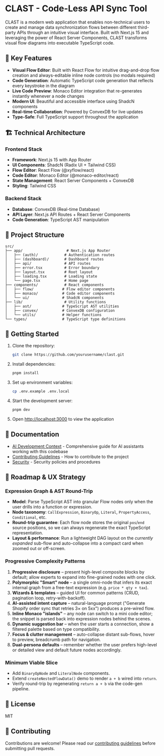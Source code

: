 # CLAST - Code-Less API Sync Tool

CLAST is a modern web application that enables non-technical users to create and manage data synchronization flows between different third-party APIs through an intuitive visual interface. Built with Next.js 15 and leveraging the power of React Server Components, CLAST transforms visual flow diagrams into executable TypeScript code.

## 🌟 Key Features

- **Visual Flow Editor**: Built with React Flow for intuitive drag-and-drop flow creation and always-editable inline node controls (no modals required)
- **Code Generation**: Automatic TypeScript code generation that reflects every keystroke in the diagram
- **Live Code Preview**: Monaco Editor integration that re-generates instantly whenever a node changes
- **Modern UI**: Beautiful and accessible interface using ShadcN components
- **Real-time Collaboration**: Powered by ConvexDB for live updates
- **Type-Safe**: Full TypeScript support throughout the application

## 🏗️ Technical Architecture

### Frontend Stack

- **Framework**: Next.js 15 with App Router
- **UI Components**: ShadcN (Radix UI + Tailwind CSS)
- **Flow Editor**: React Flow (@xyflow/react)
- **Code Editor**: Monaco Editor (@monaco-editor/react)
- **State Management**: React Server Components + ConvexDB
- **Styling**: Tailwind CSS

### Backend Stack

- **Database**: ConvexDB (Real-time Database)
- **API Layer**: Next.js API Routes + React Server Components
- **Code Generation**: TypeScript AST manipulation

## 📁 Project Structure

```
src/
├── app/                    # Next.js App Router
│   ├── (auth)/            # Authentication routes
│   ├── (dashboard)/       # Dashboard routes
│   ├── api/               # API routes
│   ├── error.tsx          # Error boundary
│   ├── layout.tsx         # Root layout
│   ├── loading.tsx        # Loading state
│   └── page.tsx           # Home page
├── components/            # React components
│   ├── flow/             # Flow editor components
│   ├── monaco/           # Code editor components
│   └── ui/               # ShadcN components
├── lib/                   # Utility functions
│   ├── ast/              # TypeScript AST utilities
│   ├── convex/           # ConvexDB configuration
│   └── utils/            # Helper functions
└── types/                # TypeScript type definitions
```

## 🚀 Getting Started

1. Clone the repository:

   ```bash
   git clone https://github.com/yourusername/clast.git
   ```

2. Install dependencies:

   ```bash
   pnpm install
   ```

3. Set up environment variables:

   ```bash
   cp .env.example .env.local
   ```

4. Start the development server:

   ```bash
   pnpm dev
   ```

5. Open [http://localhost:3000](http://localhost:3000) to view the application

## 📖 Documentation

- [AI Development Context](.github/AI_CONTEXT.md) - Comprehensive guide for AI assistants working with this codebase
- [Contributing Guidelines](.github/CONTRIBUTING.md) - How to contribute to the project
- [Security](.github/SECURITY.md) - Security policies and procedures

## 🧭 Roadmap & UX Strategy

### Expression Graph & AST Round-Trip

- **Model**: Parse TypeScript AST into granular Flow nodes only when the user drills into a function or expression.
- **Node taxonomy**: `CallExpression`, `BinaryOp`, `Literal`, `PropertyAccess`, `Conditional`, etc.
- **Round-trip guarantee**: Each flow node stores the original `pos`/`end` source positions, so we can always regenerate the exact TypeScript representation.
- **Layout & performance**: Run a lightweight DAG layout on the *currently expanded* sub-flow and auto-collapse into a compact card when zoomed out or off-screen.

### Progressive Complexity Patterns

1. **Progressive disclosure** – present high-level composite blocks by default; allow experts to expand into fine-grained nodes with one click.
2. **Polymorphic "Smart" node** – a single omni-node that infers its exact internal graph from a free-text expression (e.g. `price * qty + tax`).
3. **Wizards & templates** – guided UI for common patterns (CRUD, pagination loop, retry-with-backoff).
4. **AI-assisted intent capture** – natural-language prompt ("Generate Shopify order sync that retries 3× on 5xx") produces a pre-wired flow.
5. **Inline Monaco "islands"** – any node can switch to a mini code editor; the snippet is parsed back into expression nodes behind the scenes.
6. **Dynamic suggestion bar** – when the user starts a connection, show a filtered palette based on type compatibility.
7. **Focus & clutter management** – auto-collapse distant sub-flows, hover to preview, breadcrumb path for navigation.
8. **Dual-persona defaults** – remember whether the user prefers high-level or detailed view and default future nodes accordingly.

### Minimum Viable Slice

- Add `BinaryOpNode` and `LiteralNode` components.
- Extend `createNestedFlowData()` demo to render `a + b` wired into `return`.
- Verify round-trip by regenerating `return a + b` via the code-gen pipeline.

## 📄 License

MIT

## 🤝 Contributing

Contributions are welcome! Please read our [contributing guidelines](.github/CONTRIBUTING.md) before submitting pull requests.
